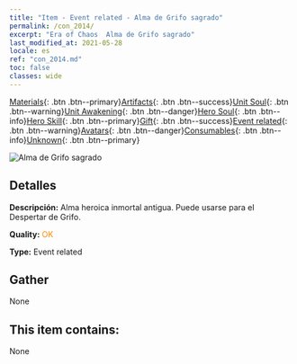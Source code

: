 ```yaml
---
title: "Item - Event related - Alma de Grifo sagrado"
permalink: /con_2014/
excerpt: "Era of Chaos  Alma de Grifo sagrado"
last_modified_at: 2021-05-28
locale: es
ref: "con_2014.md"
toc: false
classes: wide
---
```

 [Materials](/ItemsES/){: .btn .btn--primary}[Artifacts](/ItemsES/Artifacts/){: .btn .btn--success}[Unit Soul](/ItemsES/UnitSoul/){: .btn .btn--warning}[Unit Awakening](/ItemsES/UnitAwakening/){: .btn .btn--danger}[Hero Soul](/ItemsES/HeroSoul/){: .btn .btn--info}[Hero Skill](/ItemsES/HeroSkill/){: .btn .btn--primary}[Gift](/ItemsES/Gift/){: .btn .btn--success}[Event related](/ItemsES/Events/){: .btn .btn--warning}[Avatars](/ItemsES/Avatars/){: .btn .btn--danger}[Consumables](/ItemsES/Consumables/){: .btn .btn--info}[Unknown](/ItemsES/Unknown/){: .btn .btn--primary}

 ![Alma de Grifo sagrado](/images/t/juexing_103.jpg)

## Detalles
 **Descripción:** Alma heroica inmortal antigua. Puede usarse para el Despertar de Grifo.

 **Quality:** <span style="color: #FF8C00">OK</span>

 **Type:** Event related

## Gather

  None

## This item contains:

  None

